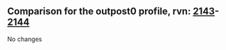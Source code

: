 ## Comparison for the outpost0 profile, rvn: [2143](https://github.com/PRO100KatYT/FortniteProfileRevisions/tree/main/profiles/outpost0/2143%20outpost0.json)-[2144](https://github.com/PRO100KatYT/FortniteProfileRevisions/tree/main/profiles/outpost0/2144%20outpost0.json)

No changes

